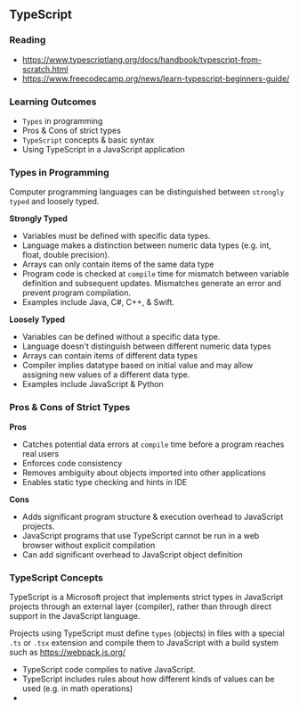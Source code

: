 ## TypeScript

### Reading

- https://www.typescriptlang.org/docs/handbook/typescript-from-scratch.html
- https://www.freecodecamp.org/news/learn-typescript-beginners-guide/

### Learning Outcomes

- `Types` in programming
- Pros & Cons of strict types
- `TypeScript` concepts & basic syntax
- Using TypeScript in a JavaScript application

### Types in Programming

Computer programming languages can be distinguished between `strongly typed` and loosely typed.

**Strongly Typed**
- Variables must be defined with specific data types. 
- Language makes a distinction between numeric data types (e.g. int, float, double precision).
- Arrays can only contain items of the same data type
- Program code is checked at `compile` time for mismatch between variable definition and subsequent updates. Mismatches generate an error and prevent program compilation. 
- Examples include Java, C#, C++, & Swift.

**Loosely Typed** 
- Variables can be defined without a specific data type.
- Language doesn't distinguish between different numeric data types
- Arrays can contain items of different data types 
- Compiler implies datatype based on initial value and may allow assigning new values of a different data type.
- Examples include JavaScript & Python

### Pros & Cons of Strict Types

**Pros**

- Catches potential data errors at `compile` time before a program reaches real users
- Enforces code consistency
- Removes ambiguity about objects imported into other applications
- Enables static type checking and hints in IDE

**Cons**

- Adds significant program structure & execution overhead to JavaScript projects. 
- JavaScript programs that use TypeScript cannot be run in a web browser without explicit compilation
- Can add significant overhead to JavaScript object definition

### TypeScript Concepts

TypeScript is a Microsoft project that implements strict types in JavaScript projects through an external layer (compiler), rather than through direct support in the JavaScript language. 

Projects using TypeScript must define `types` (objects) in files with a special `.ts` or `.tsx` extension and compile them to JavaScript with a build system such as https://webpack.js.org/

- TypeScript code compiles to native JavaScript.
- TypeScript includes rules about how different kinds of values can be used (e.g. in math operations)
- 